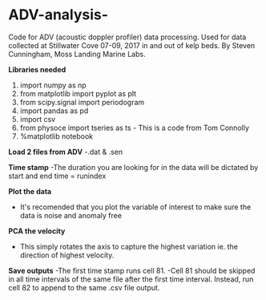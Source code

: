 # ADV-analysis-
Code for ADV (acoustic doppler profiler) data processing. Used for data collected at Stillwater Cove 07-09, 2017 in and out of kelp beds. 
By Steven Cunningham, Moss Landing Marine Labs.  

**Libraries needed** 
1. import numpy as np
1. from matplotlib import pyplot as plt
1. from scipy.signal import periodogram
1. import pandas as pd
1. import csv
1. from physoce import tseries as ts - This is a code from Tom Connolly 
1. %matplotlib notebook

**Load 2 files from ADV**
-.dat & .sen

**Time stamp**
 -The duration you are looking for in the data will be dictated by start and end time = runindex 
 
 **Plot the data**
 - It's recomended that you plot the variable of interest to make sure the data is noise and anomaly free
 
 **PCA the velocity**
 - This simply rotates the axis to capture the highest variation ie. the direction of highest velocity. 
 
 **Save outputs**
 -The first time stamp runs cell 81. 
 -Cell 81 should be skipped in all time intervals of the same file after the first time interval. Instead, run cell 82 to append to the same .csv file output. 
